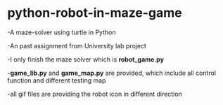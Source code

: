 # python-robot-in-maze-game

-A maze-solver using turtle in Python 

-An past assignment from University lab project

-I only finish the maze solver which is **robot_game.py**

-**game_lib.py** and **game_map.py** are provided, which include all control function and different testing map

-all gif files are providing the robot icon in different direction

